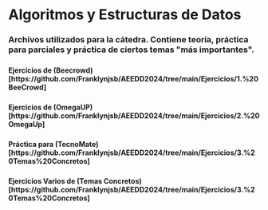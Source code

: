 <h1 align="left">Algoritmos y Estructuras de Datos</h1>

###

<h3 align="left">Archivos utilizados para la cátedra. Contiene teoría, práctica para parciales y práctica de ciertos temas "más importantes".</h3>

###

<h4 align="left">Ejercicios de (Beecrowd)[https://github.com/Franklynjsb/AEEDD2024/tree/main/Ejercicios/1.%20BeeCrowd]</h4>

###

<h4 align="left">Ejercicios de (OmegaUP)[https://github.com/Franklynjsb/AEEDD2024/tree/main/Ejercicios/2.%20OmegaUp]</h4>

###

<h4 align="left">Práctica para (TecnoMate)[https://github.com/Franklynjsb/AEEDD2024/tree/main/Ejercicios/3.%20Temas%20Concretos]</h4>

###

<h4 align="left">Ejercicios Varios de (Temas Concretos)[https://github.com/Franklynjsb/AEEDD2024/tree/main/Ejercicios/3.%20Temas%20Concretos]</h4>

###
